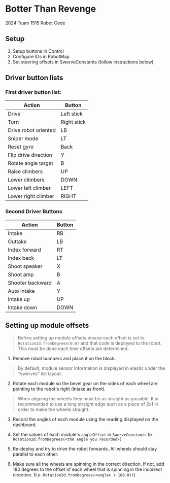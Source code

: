 # Botter Than Revenge

2024 Team 1515 Robot Code

## Setup
1. Setup buttons in Control
2. Configure IDs in RobotMap
3. Set steering offsets in SwerveConstants (follow instructions below)

## Driver button lists 

### First driver button list:
| Action| Button |
| ------------- | ------------- |
| Drive | Left stick |
| Turn | Right stick |
| Drive robot oriented | LB |
| Sniper mode | LT |
| Reset gyro | Back |
| Flip drive direction | Y |
| Rotate angle target | B |
| Raise climbers | UP |
| Lower climbers | DOWN |
| Lower left climber | LEFT |
| Lower right climber | RIGHT |

### Second Driver Buttons
| Action| Button |
| ------------- | ------------- |
| Intake | RB |
| Outtake | LB |
| Index forward | RT |
| Index back | LT |
| Shoot speaker | X |
| Shoot amp | B |
| Shooter backward | A |
| Auto intake | Y |
| Intake up | UP |
| Intake down | DOWN | 

## Setting up module offsets

> Before setting up module offsets ensure each offset is set to `Rotation2d.fromDegrees(0.0)` and that code is deployed to the
> robot. This must be done each time offsets are determined.
1. Remove robot bumpers and place it on the block.

> By default, module sensor information is displayed in elastic under the "swerves" list layout.
2. Rotate each module so the bevel gear on the sides of each wheel are pointing to the robot's right (intake as front).
> When aligning the wheels they must be as straight as possible. It is recommended to use a long straight edge such as
> a piece of 2x1 in order to make the wheels straight.
3. Record the angles of each module using the reading displayed on the dashboard.

4. Set the values of each module's `angleOffset` in `SwerveConstants` to `Rotation2d.fromDegrees(<the angle you recorded>)`
5. Re-deploy and try to drive the robot forwards. All wheels should stay parallel to each other.
6. Make sure all the wheels are spinning in the correct direction. If not, add 180 degrees to the offset of each wheel 
that is spinning in the incorrect direction. (I.e. `Rotation2d.fromDegrees(<angle> + 180.0))`)
